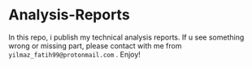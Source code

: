 # Analysis-Reports

 In this repo, i publish my technical analysis reports. If u see something wrong or missing part, please contact with me from ``` yilmaz_fatih99@protonmail.com``` . 
Enjoy!
